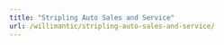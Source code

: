 ```yaml
---
title: "Stripling Auto Sales and Service"
url: /willimantic/stripling-auto-sales-and-service/
---
```


